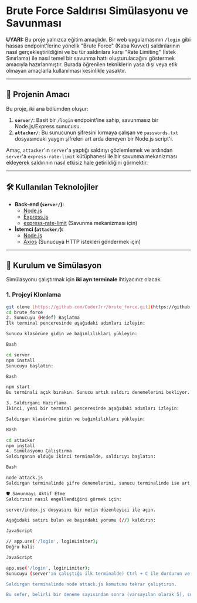 # Brute Force Saldırısı Simülasyonu ve Savunması

**UYARI:** Bu proje yalnızca eğitim amaçlıdır. Bir web uygulamasının `/login` gibi hassas endpoint'lerine yönelik "Brute Force" (Kaba Kuvvet) saldırılarının nasıl gerçekleştirildiğini 
ve bu tür saldırılara karşı "Rate Limiting" (İstek Sınırlama) ile nasıl temel bir savunma hattı oluşturulacağını göstermek amacıyla hazırlanmıştır. Burada öğrenilen tekniklerin yasa dışı 
veya etik olmayan amaçlarla kullanılması kesinlikle yasaktır.

---

## 🚀 Projenin Amacı

Bu proje, iki ana bölümden oluşur:
1.  **`server/`**: Basit bir `/login` endpoint'ine sahip, savunmasız bir Node.js/Express sunucusu.
2.  **`attacker/`**: Bu sunucunun şifresini kırmaya çalışan ve `passwords.txt` dosyasındaki yaygın şifreleri art arda deneyen bir Node.js script'i.

Amaç, `attacker`'ın `server`'a yaptığı saldırıyı gözlemlemek ve ardından `server`'a `express-rate-limit` kütüphanesi ile bir savunma mekanizması ekleyerek saldırının nasıl etkisiz hale getirildiğini görmektir.

---

## 🛠️ Kullanılan Teknolojiler

* **Back-end (`server/`):**
    * [Node.js](https://nodejs.org/)
    * [Express.js](https://expressjs.com/)
    * [express-rate-limit](https://www.npmjs.com/package/express-rate-limit) (Savunma mekanizması için)
* **İstemci (`attacker/`):**
    * [Node.js](https://nodejs.org/)
    * [Axios](https://axios-http.com/) (Sunucuya HTTP istekleri göndermek için)

---

## 🔧 Kurulum ve Simülasyon

Simülasyonu çalıştırmak için **iki ayrı terminale** ihtiyacınız olacak.

### 1. Projeyi Klonlama
```bash
git clone [https://github.com/CoderJrr/brute_force.git](https://github.com/CoderJrr/brute_force.git)
cd brute_force
2. Sunucuyu (Hedef) Başlatma
İlk terminal penceresinde aşağıdaki adımları izleyin:

Sunucu klasörüne gidin ve bağımlılıkları yükleyin:

Bash

cd server
npm install
Sunucuyu başlatın:

Bash

npm start
Bu terminali açık bırakın. Sunucu artık saldırı denemelerini bekliyor.

3. Saldırganı Hazırlama
İkinci, yeni bir terminal penceresinde aşağıdaki adımları izleyin:

Saldırgan klasörüne gidin ve bağımlılıkları yükleyin:

Bash

cd attacker
npm install
4. Simülasyonu Çalıştırma
Saldırganın olduğu ikinci terminalde, saldırıyı başlatın:

Bash

node attack.js
Saldırgan terminalinde şifre denemelerini, sunucu terminalinde ise art arda gelen istekleri göreceksiniz. Savunma aktif değilse, script doğru şifreyi bulduğunda bunu bildirecektir.

🛡️ Savunmayı Aktif Etme
Saldırının nasıl engellendiğini görmek için:

server/index.js dosyasını bir metin düzenleyici ile açın.

Aşağıdaki satırı bulun ve başındaki yorumu (//) kaldırın:

JavaScript

// app.use('/login', loginLimiter);
Doğru hali:

JavaScript

app.use('/login', loginLimiter);
Sunucuyu (server'ın çalıştığı ilk terminalde) Ctrl + C ile durdurun ve npm start ile yeniden başlatın.

Saldırgan terminalinde node attack.js komutunu tekrar çalıştırın.

Bu sefer, belirli bir deneme sayısından sonra (varsayılan olarak 5), sunucunun 429 Too Many Requests hatası vererek saldırganın sonraki isteklerini engellediğini göreceksiniz.
